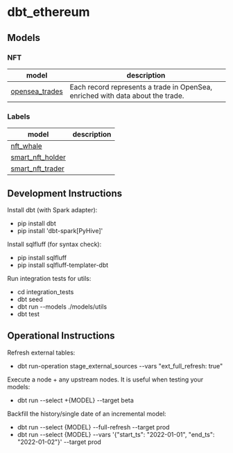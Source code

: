 # dbt_ethereum


## Models


### NFT


| **model**                                                                                                 | **description**                                                                 |
|-----------------------------------------------------------------------------------------------------------|---------------------------------------------------------------------------------|
| [opensea_trades](https://github.com/datawaves-xyz/dbt_ethereum/blob/master/models/nft/opensea_trades.sql) | Each record represents a trade in OpenSea, enriched with data about the trade. |


### Labels

| **model**                                                                                                 | **description**                                                                 |
|-----------------------------------------------------------------------------------------------------------|---------------------------------------------------------------------------------|
| [nft_whale](https://github.com/datawaves-xyz/dbt_ethereum/blob/master/models/labels/nft_whale.sql) |  |
| [smart_nft_holder](https://github.com/datawaves-xyz/dbt_ethereum/blob/master/models/labels/smart_nft_holder.sql) |  |
| [smart_nft_trader](https://github.com/datawaves-xyz/dbt_ethereum/blob/master/models/labels/smart_nft_trader.sql) |  |


## Development Instructions


Install dbt (with Spark adapter):

- pip install dbt
- pip install 'dbt-spark[PyHive]'

Install sqlfluff (for syntax check):

- pip install sqlfluff
- pip install sqlfluff-templater-dbt

Run integration tests for utils:

- cd integration_tests
- dbt seed
- dbt run --models ./models/utils
- dbt test


## Operational Instructions

Refresh external tables:

- dbt run-operation stage_external_sources --vars "ext_full_refresh: true"

Execute a node + any upstream nodes. It is useful when testing your models:

- dbt run --select +{MODEL} --target beta

Backfill the history/single date of an incremental model:

- dbt run --select {MODEL} --full-refresh --target prod
- dbt run --select {MODEL}  --vars '{"start_ts": "2022-01-01", "end_ts": "2022-01-02"}'  --target prod